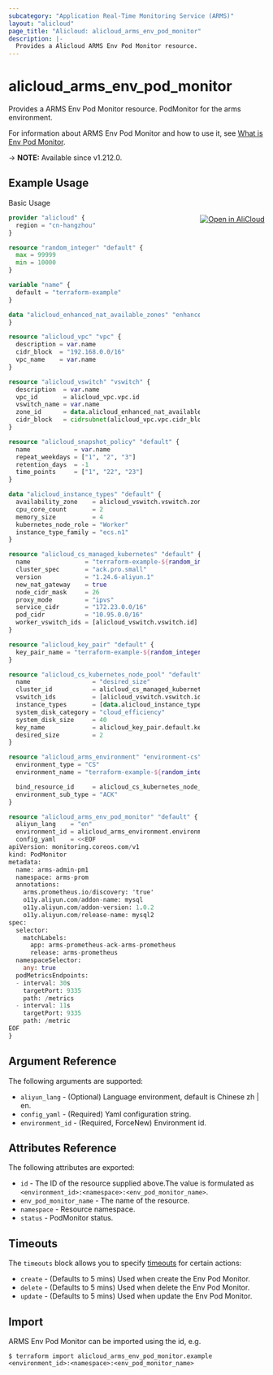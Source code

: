 ```yaml
---
subcategory: "Application Real-Time Monitoring Service (ARMS)"
layout: "alicloud"
page_title: "Alicloud: alicloud_arms_env_pod_monitor"
description: |-
  Provides a Alicloud ARMS Env Pod Monitor resource.
---
```


# alicloud_arms_env_pod_monitor

Provides a ARMS Env Pod Monitor resource. PodMonitor for the arms environment.

For information about ARMS Env Pod Monitor and how to use it, see [What is Env Pod Monitor](https://www.alibabacloud.com/help/en/arms/developer-reference/api-arms-2019-08-08-createenvpodmonitor).

-> **NOTE:** Available since v1.212.0.

## Example Usage
<div class="oics-button" style="float: right;margin: 0 0 -40px 0;">
  <a href="https://api.aliyun.com/api-tools/terraform?resource=alicloud_arms_env_pod_monitor&exampleId=ef9ecfc1-4207-5c9f-bb3f-1a6087fba72ee5b04e85&activeTab=example&spm=docs.r.arms_env_pod_monitor.0.ef9ecfc142" target="_blank">
    <img alt="Open in AliCloud" src="https://img.alicdn.com/imgextra/i1/O1CN01hjjqXv1uYUlY56FyX_!!6000000006049-55-tps-254-36.svg" style="max-height: 44px; margin: 32px auto; max-width: 100%;">
  </a>
</div>

Basic Usage

```terraform
provider "alicloud" {
  region = "cn-hangzhou"
}

resource "random_integer" "default" {
  max = 99999
  min = 10000
}

variable "name" {
  default = "terraform-example"
}

data "alicloud_enhanced_nat_available_zones" "enhanced" {
}

resource "alicloud_vpc" "vpc" {
  description = var.name
  cidr_block  = "192.168.0.0/16"
  vpc_name    = var.name
}

resource "alicloud_vswitch" "vswitch" {
  description  = var.name
  vpc_id       = alicloud_vpc.vpc.id
  vswitch_name = var.name
  zone_id      = data.alicloud_enhanced_nat_available_zones.enhanced.zones.0.zone_id
  cidr_block   = cidrsubnet(alicloud_vpc.vpc.cidr_block, 8, 8)
}

resource "alicloud_snapshot_policy" "default" {
  name            = var.name
  repeat_weekdays = ["1", "2", "3"]
  retention_days  = -1
  time_points     = ["1", "22", "23"]
}

data "alicloud_instance_types" "default" {
  availability_zone    = alicloud_vswitch.vswitch.zone_id
  cpu_core_count       = 2
  memory_size          = 4
  kubernetes_node_role = "Worker"
  instance_type_family = "ecs.n1"
}

resource "alicloud_cs_managed_kubernetes" "default" {
  name               = "terraform-example-${random_integer.default.result}"
  cluster_spec       = "ack.pro.small"
  version            = "1.24.6-aliyun.1"
  new_nat_gateway    = true
  node_cidr_mask     = 26
  proxy_mode         = "ipvs"
  service_cidr       = "172.23.0.0/16"
  pod_cidr           = "10.95.0.0/16"
  worker_vswitch_ids = [alicloud_vswitch.vswitch.id]
}

resource "alicloud_key_pair" "default" {
  key_pair_name = "terraform-example-${random_integer.default.result}"
}

resource "alicloud_cs_kubernetes_node_pool" "default" {
  name                 = "desired_size"
  cluster_id           = alicloud_cs_managed_kubernetes.default.id
  vswitch_ids          = [alicloud_vswitch.vswitch.id]
  instance_types       = [data.alicloud_instance_types.default.instance_types.0.id]
  system_disk_category = "cloud_efficiency"
  system_disk_size     = 40
  key_name             = alicloud_key_pair.default.key_name
  desired_size         = 2
}

resource "alicloud_arms_environment" "environment-cs" {
  environment_type = "CS"
  environment_name = "terraform-example-${random_integer.default.result}"

  bind_resource_id     = alicloud_cs_kubernetes_node_pool.default.cluster_id
  environment_sub_type = "ACK"
}

resource "alicloud_arms_env_pod_monitor" "default" {
  aliyun_lang    = "en"
  environment_id = alicloud_arms_environment.environment-cs.id
  config_yaml    = <<EOF
apiVersion: monitoring.coreos.com/v1
kind: PodMonitor
metadata:
  name: arms-admin-pm1
  namespace: arms-prom
  annotations:
    arms.prometheus.io/discovery: 'true'
    o11y.aliyun.com/addon-name: mysql
    o11y.aliyun.com/addon-version: 1.0.2
    o11y.aliyun.com/release-name: mysql2
spec:
  selector:
    matchLabels:
      app: arms-prometheus-ack-arms-prometheus
      release: arms-prometheus
  namespaceSelector:
    any: true    
  podMetricsEndpoints:
  - interval: 30s
    targetPort: 9335
    path: /metrics
  - interval: 11s
    targetPort: 9335
    path: /metric
EOF
}
```

## Argument Reference

The following arguments are supported:
* `aliyun_lang` - (Optional) Language environment, default is Chinese zh | en.
* `config_yaml` - (Required) Yaml configuration string.
* `environment_id` - (Required, ForceNew) Environment id.

## Attributes Reference

The following attributes are exported:
* `id` - The ID of the resource supplied above.The value is formulated as `<environment_id>:<namespace>:<env_pod_monitor_name>`.
* `env_pod_monitor_name` - The name of the resource.
* `namespace` - Resource namespace.
* `status` - PodMonitor status.

## Timeouts

The `timeouts` block allows you to specify [timeouts](https://www.terraform.io/docs/configuration-0-11/resources.html#timeouts) for certain actions:
* `create` - (Defaults to 5 mins) Used when create the Env Pod Monitor.
* `delete` - (Defaults to 5 mins) Used when delete the Env Pod Monitor.
* `update` - (Defaults to 5 mins) Used when update the Env Pod Monitor.

## Import

ARMS Env Pod Monitor can be imported using the id, e.g.

```shell
$ terraform import alicloud_arms_env_pod_monitor.example <environment_id>:<namespace>:<env_pod_monitor_name>
```